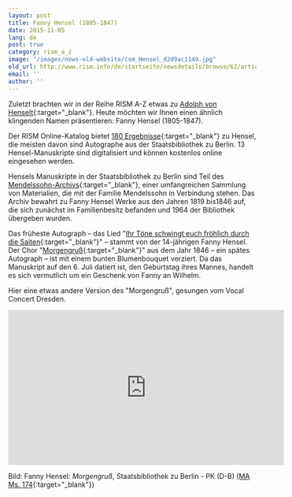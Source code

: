 ```yaml
---
layout: post
title: Fanny Hensel (1805-1847)
date: 2015-11-05
lang: de
post: true
category: rism_a_z
image: "/images/news-old-website/csm_Hensel_d2d9ac1149.jpg"
old_url: http://www.rism.info/de/startseite/newsdetails/browse/62/article/64/fanny-hensel-1805-1847.html
email: ''
author: ''
---
```


Zuletzt brachten wir in der Reihe RISM A-Z etwas zu [Adolph von Henselt](/rism_a_z/2015/07/23/adolph-von-henselt-18141889.html){:target="_blank"}. Heute möchten wir Ihnen einen ähnlich klingenden Namen präsentieren: Fanny Hensel (1805-1847).

Der RISM Online-Katalog bietet [180 Ergebnisse](https://opac.rism.info/search?View=rism&author=fanny+hensel){:target="_blank"} zu Hensel, die meisten davon sind Autographe aus der Staatsbibliothek zu Berlin. 13 Hensel-Manuskripte sind digitalisiert und können kostenlos online eingesehen werden.


Hensels Manuskripte in der Staatsbibliothek zu Berlin sind Teil des [Mendelssohn-Archivs](http://staatsbibliothek-berlin.de/die-staatsbibliothek/abteilungen/musik/sammlungen/bestaende/f-mendelssohn-bartholdy/){:target="_blank"}, einer umfangreichen Sammlung von Materialien, die mit der Familie Mendelssohn in Verbindung stehen. Das Archiv bewahrt zu Fanny Hensel Werke aus den Jahren 1819 bis1846 auf, die sich zunächst im Familienbesitz befanden und 1964 der Bibliothek übergeben wurden.


Das früheste Autograph – das Lied "[Ihr Töne schwingt euch fröhlich durch die Saiten](https://opac.rism.info/search?id=462104100){:target="_blank"}" – stammt von der 14-jährigen Fanny Hensel. Der Chor "[Morgengruß](https://opac.rism.info/search?id=462017400){:target="_blank"}" aus dem Jahr 1846 – ein spätes Autograph – ist mit einem bunten Blumenbouquet verziert. Da das Manuskript auf den 6. Juli datiert ist, den Geburtstag ihres Mannes, handelt es sich vermutlich um ein Geschenk von Fanny an Wilhelm.


Hier eine etwas andere Version des "Morgengruß", gesungen vom Vocal Concert Dresden.

<iframe width="560" height="315" src="https://www.youtube.com/embed/WVrIPlupyZQ" frameborder="0" allowfullscreen></iframe>

Bild: Fanny Hensel: _Morgengruß_, Staatsbibliothek zu Berlin - PK (D-B) [(MA Ms. 174](http://digital.staatsbibliothek-berlin.de/werkansicht/?PPN=PPN779294270){:target="_blank"})


